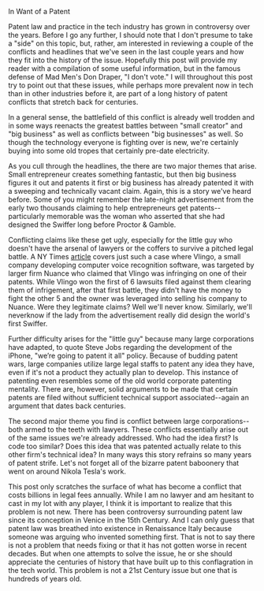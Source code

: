 
In Want of a Patent

Patent law and practice in the tech industry has grown in controversy over the years. Before I go any further, I should note that I don't presume to take a "side" on this topic, but, rather, am interested in reviewing a couple of the conflicts and headlines that we've seen in the last couple years and how they fit into the history of the issue. Hopefully this post will provide my reader with a compilation of some useful information, but in the famous defense of Mad Men's Don Draper, "I don't vote." I will throughout this post try to point out that these issues, while perhaps more prevalent now in tech than in other industries before it, are part of a long history of patent conflicts that stretch back for centuries.

In a general sense, the battlefield of this conflict is already well trodden and in some ways reenacts the greatest battles between "small creator" and "big business" as well as conflicts between "big businesses" as well. So though the technology everyone is fighting over is new, we're certainly buying into some old tropes that certainly pre-date electricity.

As you cull through the headlines, the there are two major themes that arise. Small entrepreneur creates something fantastic, but then big business figures it out and patents it first or big business has already patented it with a sweeping and technically vacant claim. Again, this is a story we've heard before. Some of you might remember the late-night advertisement from the early two thousands claiming to help entrepreneurs get patents--particularly memorable was the woman who asserted that she had designed the Swiffer long before Proctor & Gamble.

Conflicting claims like these get ugly, especially for the little guy who doesn't have the arsenal of lawyers or the coffers to survive a pitched legal battle. A NY Times <a href="http://www.nytimes.com/2012/10/08/technology/patent-wars-among-tech-giants-can-stifle-competition.html?pagewanted=all">article</a> covers just such a case where Vlingo, a small company developing computer voice recognition software, was targeted by larger firm Nuance who claimed that Vlingo was infringing on one of their patents. While Vlingo won the first of 6 lawsuits filed against them clearing them of infrigement, after that first battle, they didn't have the money to fight the other 5 and the owner was leveraged into selling his company to Nuance. Were they legitimate claims? Well we'll never know. Similarly, we'll neverknow  if the lady from the advertisement really did design the world's first Swiffer.

Further difficulty arises for the "little guy" because many large corporations have adapted, to quote Steve Jobs regarding the development of the iPhone, "we’re going to patent it all" policy. Because of budding patent wars, large companies utilize large legal staffs to patent any idea they have, even if it's not a product they actually plan to develop. This instance of patenting even resembles some of the old world corporate patenting mentality. There are, however, solid arguments to be made that certain patents are filed without sufficient technical support associated--again an argument that dates back centuries.

The second major theme you find is conflict between large corporations--both armed to the teeth with lawyers. These conflicts essentially arise out of the same issues we're already addressed. Who had the idea first? Is code too similar? Does this idea that was patented actually relate to this other firm's technical idea? In many ways this story refrains so many years of patent strife. Let's not forget all of the bizarre patent baboonery that went on around Nikola Tesla's work.

This post only scratches the surface of what has become a conflict that costs billions in legal fees annually. While I am no lawyer and am hesitant to cast in my lot with any player, I think it is important to realize that this problem is not new. There has been controversy surrounding patent law since its conception in Venice in the 15th Century. And I can only guess that patent law was breathed into existence in Renaissance Italy because someone was arguing who invented something first. That is not to say there is not a problem that needs fixing or that it has not gotten worse in recent decades. But when one attempts to solve the issue, he or she should appreciate the centuries of history that have built up to this conflagration in the tech world. This problem is not a 21st Century issue but one that is hundreds of years old.
